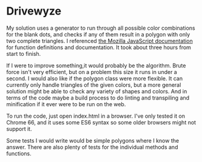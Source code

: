 # Drivewyze
My solution uses a generator to run through all possible color combinations for the blank dots,
and checks if any of them result in a polygon with only two complete triangles.
I referenced [the Mozilla JavaScript documentation](https://developer.mozilla.org/bm/docs/Web/JavaScript)
for function definitions and documentation. It took about three hours from start to finish. 

If I were to improve something,it would probably be the algorithm. 
Brute force isn't very efficient, but on a problem this size it runs in under a second.
I would also like if the polygon class were more flexible. It can currently only handle triangles of the given colors,
but a more general solution might be able to check any variety of shapes and colors. And in terms of the code maybe
a build process to do linting and transpiling and minification if it ever were to be run on the web.

To run the code, just open index.html in a browser. I've only tested it on Chrome 66, and it uses some ES6 syntax so some
older browsers might not support it.

Some tests I would write would be simple polygons where I know the answer. There are also plenty of tests for the 
individual methods and functions.
